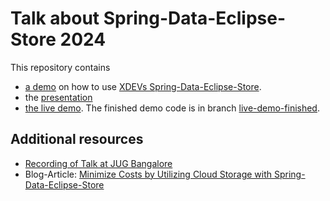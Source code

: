 # Talk about Spring-Data-Eclipse-Store 2024
This repository contains 
* [a demo](demo/) on how to use [XDEVs Spring-Data-Eclipse-Store](https://github.com/xdev-software/spring-data-eclipse-store).
* the [presentation](presentation/presentation.pdf)
* [the live demo](live/). The finished demo code is in branch [live-demo-finished](https://github.com/JohannesRabauer/talk-2024-spring-data-eclipse-store/tree/live-demo-finished).

## Additional resources
* [Recording of Talk at JUG Bangalore](https://www.youtube.com/watch?v=OlGZ2Hr0FdA)
* Blog-Article: [Minimize Costs by Utilizing Cloud Storage with Spring-Data-Eclipse-Store](https://foojay.io/today/minimize-costs-by-utilizing-cloud-storage-with-spring-data-eclipse-store/)